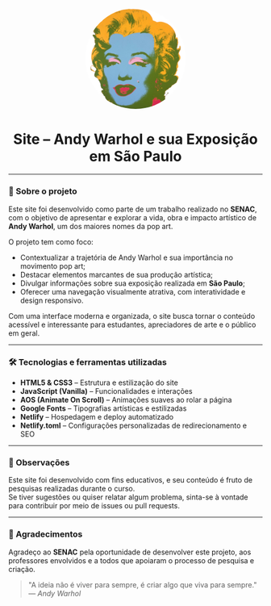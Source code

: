 <p align="center">
  <img src="assets/images/Marilyn_Monroe.png" alt="Logo do site sobre Andy Warhol" width="200" style="border-radius: 100%;" />
</p>

<h1 align="center">Site – Andy Warhol e sua Exposição em São Paulo</h1>

---

### 🎨 Sobre o projeto

Este site foi desenvolvido como parte de um trabalho realizado no **SENAC**, com o objetivo de apresentar e explorar a vida, obra e impacto artístico de **Andy Warhol**, um dos maiores nomes da pop art.

O projeto tem como foco:

- Contextualizar a trajetória de Andy Warhol e sua importância no movimento pop art;
- Destacar elementos marcantes de sua produção artística;
- Divulgar informações sobre sua exposição realizada em **São Paulo**;
- Oferecer uma navegação visualmente atrativa, com interatividade e design responsivo.

Com uma interface moderna e organizada, o site busca tornar o conteúdo acessível e interessante para estudantes, apreciadores de arte e o público em geral.

---

### 🛠️ Tecnologias e ferramentas utilizadas

- **HTML5 & CSS3** – Estrutura e estilização do site  
- **JavaScript (Vanilla)** – Funcionalidades e interações  
- **AOS (Animate On Scroll)** – Animações suaves ao rolar a página  
- **Google Fonts** – Tipografias artísticas e estilizadas  
- **Netlify** – Hospedagem e deploy automatizado  
- **Netlify.toml** – Configurações personalizadas de redirecionamento e SEO  

---

### 📌 Observações

Este site foi desenvolvido com fins educativos, e seu conteúdo é fruto de pesquisas realizadas durante o curso.  
Se tiver sugestões ou quiser relatar algum problema, sinta-se à vontade para contribuir por meio de issues ou pull requests.

---

### 🙌 Agradecimentos

Agradeço ao **SENAC** pela oportunidade de desenvolver este projeto, aos professores envolvidos e a todos que apoiaram o processo de pesquisa e criação.

> "A ideia não é viver para sempre, é criar algo que viva para sempre." — *Andy Warhol*
